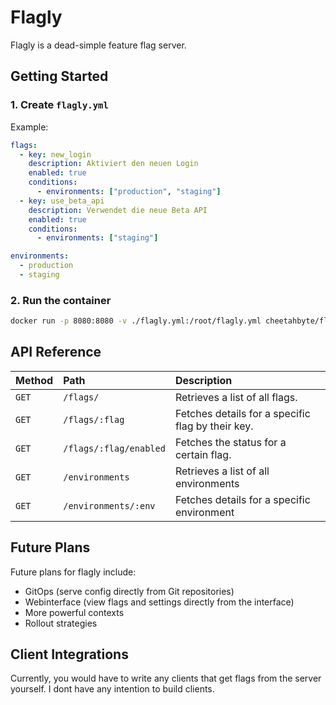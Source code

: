 # Flagly
Flagly is a dead-simple feature flag server.

## Getting Started
### 1. Create `flagly.yml`
Example:
```yml
flags:
  - key: new_login
    description: Aktiviert den neuen Login
    enabled: true
    conditions:
      - environments: ["production", "staging"]
  - key: use_beta_api
    description: Verwendet die neue Beta API
    enabled: true
    conditions:
      - environments: ["staging"]

environments:
  - production
  - staging
```
### 2. Run the container

```sh
docker run -p 8080:8080 -v ./flagly.yml:/root/flagly.yml cheetahbyte/flagly:latest
```


## API Reference
| Method   | Path                  | Description                                       | 
| :------- | :-------------------- | :------------------------------------------------ | 
| `GET`    | `/flags/`       | Retrieves a list of all flags.                            | 
| `GET`    | `/flags/:flag`  | Fetches details for a specific flag by their key.           |
| `GET`    | `/flags/:flag/enabled`       | Fetches the status for a certain flag.        | 
| `GET`    | `/environments`  | Retrieves a list of all environments                   |
| `GET`    | `/environments/:env`  | Fetches details for a specific environment         | 

## Future Plans
Future plans for flagly include:
- GitOps (serve config directly from Git repositories)
- Webinterface (view flags and settings directly from the interface)
- More powerful contexts
- Rollout strategies

## Client Integrations
Currently, you would have to write any clients that get flags from the server yourself.
I dont have any intention to build clients.